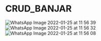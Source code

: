 ﻿# CRUD_BANJAR
![WhatsApp Image 2022-01-25 at 11 56 39](https://user-images.githubusercontent.com/93143509/150913719-aed113e2-43fa-4280-86fe-8536ef12d1eb.jpeg)
![WhatsApp Image 2022-01-25 at 11 56 32](https://user-images.githubusercontent.com/93143509/150913721-15be50af-ed2d-4824-b02e-b53eb81f5ee5.jpeg)
![WhatsApp Image 2022-01-25 at 11 56 08](https://user-images.githubusercontent.com/93143509/150913723-0740b29b-e4b6-44cb-a8be-532416734805.jpeg)
